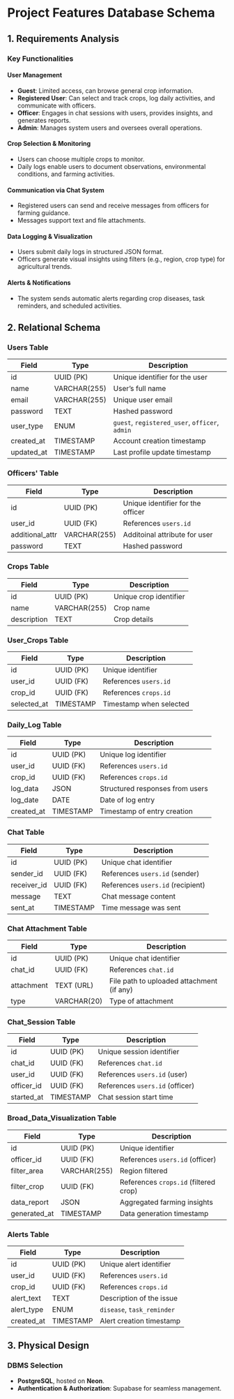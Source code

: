# Project Features Database Schema

## 1. Requirements Analysis

### Key Functionalities

#### User Management
- **Guest**: Limited access, can browse general crop information.
- **Registered User**: Can select and track crops, log daily activities, and communicate with officers.
- **Officer**: Engages in chat sessions with users, provides insights, and generates reports.
- **Admin**: Manages system users and oversees overall operations.

#### Crop Selection & Monitoring
- Users can choose multiple crops to monitor.
- Daily logs enable users to document observations, environmental conditions, and farming activities.

#### Communication via Chat System
- Registered users can send and receive messages from officers for farming guidance.
- Messages support text and file attachments.

#### Data Logging & Visualization
- Users submit daily logs in structured JSON format.
- Officers generate visual insights using filters (e.g., region, crop type) for agricultural trends.

#### Alerts & Notifications
- The system sends automatic alerts regarding crop diseases, task reminders, and scheduled activities.

## 2. Relational Schema

### Users Table
| Field        | Type         | Description                    |
|-------------|-------------|--------------------------------|
| id          | UUID (PK)    | Unique identifier for the user |
| name        | VARCHAR(255) | User’s full name              |
| email       | VARCHAR(255) | Unique user email             |
| password    | TEXT         | Hashed password               |
| user_type   | ENUM        | `guest`, `registered_user`, `officer`, `admin` |
| created_at  | TIMESTAMP    | Account creation timestamp    |
| updated_at  | TIMESTAMP    | Last profile update timestamp |

### Officers' Table
| Field        | Type         | Description                    |
|-------------|-------------|--------------------------------|
| id          | UUID (PK)    | Unique identifier for the officer |
| user_id     | UUID (FK)    | References `users.id`         |
| additional_attr       | VARCHAR(255) | Additoinal attribute for user |
| password    | TEXT         | Hashed password               |

### Crops Table
| Field        | Type         | Description           |
|-------------|-------------|----------------------|
| id          | UUID (PK)    | Unique crop identifier |
| name        | VARCHAR(255) | Crop name            |
| description | TEXT         | Crop details         |

### User_Crops Table
| Field        | Type      | Description                    |
|-------------|----------|--------------------------------|
| id          | UUID (PK) | Unique identifier             |
| user_id     | UUID (FK) | References `users.id`        |
| crop_id     | UUID (FK) | References `crops.id`        |
| selected_at | TIMESTAMP | Timestamp when selected      |

### Daily_Log Table
| Field       | Type      | Description                                |
|------------|----------|--------------------------------------------|
| id         | UUID (PK) | Unique log identifier                     |
| user_id    | UUID (FK) | References `users.id`                     |
| crop_id    | UUID (FK) | References `crops.id`                     |
| log_data   | JSON      | Structured responses from users          |
| log_date   | DATE      | Date of log entry                         |
| created_at | TIMESTAMP | Timestamp of entry creation              |

### Chat Table
| Field       | Type      | Description                              |
|------------|----------|------------------------------------------|
| id         | UUID (PK) | Unique chat identifier                   |
| sender_id  | UUID (FK) | References `users.id` (sender)          |
| receiver_id| UUID (FK) | References `users.id` (recipient)       |
| message    | TEXT      | Chat message content                     |
| sent_at    | TIMESTAMP | Time message was sent                   |

### Chat Attachment Table
| Field      | Type      | Description                              |
|-----------|----------|------------------------------------------|
| id        | UUID (PK) | Unique chat identifier                   |
| chat_id   | UUID (FK) | References `chat.id`                     |
| attachment| TEXT (URL)| File path to uploaded attachment (if any) |
| type      | VARCHAR(20) | Type of attachment                      |

### Chat_Session Table
| Field      | Type      | Description                           |
|-----------|----------|-------------------------------------|
| id        | UUID (PK) | Unique session identifier           |
| chat_id   | UUID (FK) | References `chat.id`                |
| user_id   | UUID (FK) | References `users.id` (user)        |
| officer_id| UUID (FK) | References `users.id` (officer)     |
| started_at| TIMESTAMP | Chat session start time             |

### Broad_Data_Visualization Table
| Field        | Type      | Description                           |
|-------------|----------|---------------------------------------|
| id          | UUID (PK) | Unique identifier                     |
| officer_id  | UUID (FK) | References `users.id` (officer)      |
| filter_area | VARCHAR(255) | Region filtered                     |
| filter_crop | UUID (FK) | References `crops.id` (filtered crop) |
| data_report | JSON      | Aggregated farming insights          |
| generated_at| TIMESTAMP | Data generation timestamp            |

### Alerts Table
| Field       | Type      | Description                           |
|------------|----------|-------------------------------------|
| id         | UUID (PK) | Unique alert identifier            |
| user_id    | UUID (FK) | References `users.id`              |
| crop_id    | UUID (FK) | References `crops.id`              |
| alert_text | TEXT      | Description of the issue          |
| alert_type | ENUM      | `disease`, `task_reminder`        |
| created_at | TIMESTAMP | Alert creation timestamp          |

## 3. Physical Design

### DBMS Selection
- **PostgreSQL**, hosted on **Neon**.
- **Authentication & Authorization**: Supabase for seamless management.